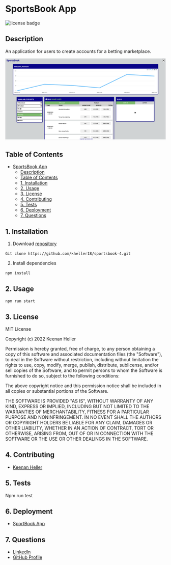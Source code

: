 # SportsBook App

![license badge](
      https://shields.io/badge/license-mit-blue
      )


## Description

  An application for users to create accounts for a betting marketplace.

  ![application screenshot](/images/betting_area_12_27_22.png)


## Table of Contents

- [SportsBook App](#sportsbook-app)
  - [Description](#description)
  - [Table of Contents](#table-of-contents)
  - [1. Installation](#1-installation)
  - [2. Usage](#2-usage)
  - [3. License](#3-license)
  - [4. Contributing](#4-contributing)
  - [5. Tests](#5-tests)
  - [6. Deployment](#6-deployment)
  - [7. Questions](#7-questions)


## 1. Installation

  1. Download [repository](https://github.com/kheller18/sportsbook-4)

	Git clone https://github.com/kheller18/sportsbook-4.git
  2. Install dependencies

	npm install


## 2. Usage

	npm run start


## 3. License

  MIT License

  Copyright (c) 2022 Keenan Heller

  Permission is hereby granted, free of charge, to any person obtaining a copy
  of this software and associated documentation files (the "Software"), to deal
  in the Software without restriction, including without limitation the rights
  to use, copy, modify, merge, publish, distribute, sublicense, and/or sell
  copies of the Software, and to permit persons to whom the Software is
  furnished to do so, subject to the following conditions:

  The above copyright notice and this permission notice shall be included in all
  copies or substantial portions of the Software.

  THE SOFTWARE IS PROVIDED "AS IS", WITHOUT WARRANTY OF ANY KIND, EXPRESS OR
  IMPLIED, INCLUDING BUT NOT LIMITED TO THE WARRANTIES OF MERCHANTABILITY,
  FITNESS FOR A PARTICULAR PURPOSE AND NONINFRINGEMENT. IN NO EVENT SHALL THE
  AUTHORS OR COPYRIGHT HOLDERS BE LIABLE FOR ANY CLAIM, DAMAGES OR OTHER
  LIABILITY, WHETHER IN AN ACTION OF CONTRACT, TORT OR OTHERWISE, ARISING FROM,
  OUT OF OR IN CONNECTION WITH THE SOFTWARE OR THE USE OR OTHER DEALINGS IN THE
  SOFTWARE.


## 4. Contributing

  + [Keenan Heller](https://github.com/kheller18)


## 5. Tests

  Npm run test


## 6. Deployment

  + [SportBook App](https://sbook-kman.herokuapp.com/)


## 7. Questions

  + [LinkedIn](https://www.linkedin.com/in/keenanheller/)
  + [GitHub Profile](https://github.com/kheller18)
